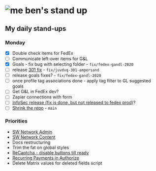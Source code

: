 # ![me](https://avatars2.githubusercontent.com/u/5232044?s=50&v=4) ben's stand up

## My daily stand-ups

### Monday
    
- [X] Double check items for FedEx
- [ ] Communicate left-over items for G&L
- [X] Goals - fix bug with selecting folder - `fix/fedex-gandl-2020`
- [ ] release [301 fix](https://app.clickup.com/t/juvdvq) - `fix/juvdvq-301-ampersand`
- [ ] release goals fixes? - `fix/fedex-gandl-2020`
- [ ] once profile tag associations done - apply tag filter to GL suggested goals
- [ ] Get G&L in FedEx dev?
- [ ] Zapier connections with form
- [ ] [InfoSec release (fix is done, but not released to fedex prod)](https://projects.madebyspeak.com/#/tasks/17626987)? 
- [ ] [Shrink the repo](https://app.clickup.com/t/jh0dwt) - `main`

### Priorities 
    
- [SW Network Admin](https://app.clickup.com/8537154/v/l/li/54890360?pr=12760709)
- [SW Network Content](https://app.clickup.com/8537154/v/l/li/54892353?pr=12760709)
- Docs restructuring
- Trim the fat on global styles
- [ReCaptcha - disable buttons till ready](https://projects.madebyspeak.com/#/tasks/17598281)
- [Recurring Payments in Authorize](https://projects.madebyspeak.com/#/tasks/16411534)
- Delete Matrix values for deleted fields script
